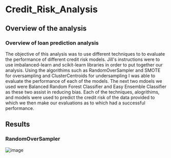 # Credit_Risk_Analysis

## Overview of the analysis

### Overview of loan prediction analysis

The objective of this analysis was to use different techniques to to evaluate the performance of different credit risk models. Jill's instructions were to use imbalanced-learn and scikit-learn libraries in order to put together our analysis. Using the algorithims such as RandomOverSampler and SMOTE for oversampling and ClusterCentroids for undersampling I was able to evaluate the performance of each of the models. The next two mdoels we used were Balanced Random Forest Classifier and Easy Ensemble Classifier as these two assist in reducing bias. Each of the techniques, alogrithims, and models were used to predict the credit risk of the data provided to which we then make our evaluations as to which had a successful performance. 

## Results

### RandomOverSampler
![image](https://user-images.githubusercontent.com/87450415/145141512-de070fa3-7e28-4fcd-a2e6-6719aa64e3f5.png)


